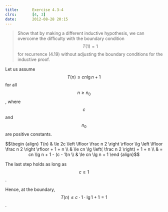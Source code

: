 ```yaml
---
title:      Exercise 4.3-4
clrs:       [4, 3]
date:       2012-08-28 20:15
---
```


>Show that by making a different inductive hypothesis, we can overcome the difficulty with the boundary condition $$T(1) = 1$$ for recurrence (4.19) without adjusting the boundary conditions for the inductive proof.

Let us assume $$T(n) \le c n \lg n + 1$$ for all $$n \ge n_0$$, where $$c$$ and $$n_0$$ are positive constants.

$$\begin {align}
T(n) & \le 2c \left \lfloor \frac n 2 \right \rfloor \lg \left \lfloor \frac n 2 \right \rfloor + 1 + n \\
     & \le cn \lg \left( \frac n 2 \right) + 1 + n \\
     & = cn \lg n + 1 - (c - 1)n \\
     & \le cn \lg n + 1
\end {align}$$

The last step holds as long as $$c \ge 1$$.

Hence, at the boundary, $$T(n) \le c \cdot 1 \cdot \lg 1 + 1 = 1$$.